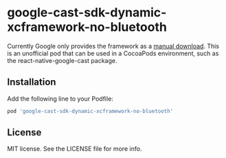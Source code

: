 # google-cast-sdk-dynamic-xcframework-no-bluetooth

Currently Google only provides the framework as a [manual download](https://developers.google.com/cast/docs/ios_sender#xcframework_beta). This is an unofficial pod that can be used in a CocoaPods environment, such as the react-native-google-cast package.

## Installation

Add the following line to your Podfile:

```ruby
pod 'google-cast-sdk-dynamic-xcframework-no-bluetooth'
```

## License

MIT license. See the LICENSE file for more info.
